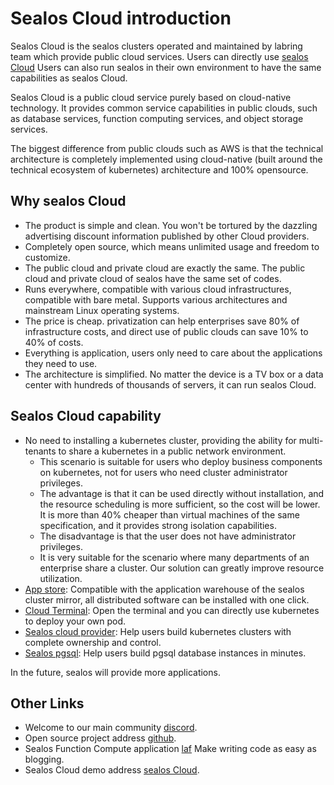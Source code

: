 # Sealos Cloud introduction

Sealos Cloud is the sealos clusters operated and maintained by labring team which provide public cloud services.
Users can directly use [sealos Cloud](https://cloud.sealos.io)
Users can also run sealos in their own environment to have the same capabilities as sealos Cloud.

Sealos Cloud is a public cloud service purely based on cloud-native technology. It provides common service capabilities in public clouds, 
such as database services, function computing services, and object storage services.

The biggest difference from public clouds such as AWS is that the technical architecture is completely implemented using 
cloud-native (built around the technical ecosystem of kubernetes) architecture and 100% opensource.

## Why sealos Cloud

* The product is simple and clean. You won't be tortured by the dazzling advertising discount information published by other Cloud providers.
* Completely open source, which means unlimited usage and freedom to customize.
* The public cloud and private cloud are exactly the same. The public cloud and private cloud of sealos have the same set of codes.
* Runs everywhere, compatible with various cloud infrastructures, compatible with bare metal. Supports various architectures and mainstream Linux operating systems.
* The price is cheap. privatization can help enterprises save 80% of infrastructure costs, and direct use of public clouds can save 10% to 40% of costs.
* Everything is application, users only need to care about the applications they need to use.
* The architecture is simplified. No matter the device is a TV box or a data center with hundreds of thousands of servers, it can run sealos Cloud.

## Sealos Cloud capability

* No need to installing a kubernetes cluster, providing the ability for multi-tenants to share a kubernetes in a public network environment.
  * This scenario is suitable for users who deploy business components on kubernetes, not for users who need cluster administrator privileges.
  * The advantage is that it can be used directly without installation, and the resource scheduling is more sufficient, so the cost will be lower. It is more than 40% cheaper than virtual machines of the same specification, and it provides strong isolation capabilities.
  * The disadvantage is that the user does not have administrator privileges.
  * It is very suitable for the scenario where many departments of an enterprise share a cluster. Our solution can greatly improve resource utilization.
* [App store](https://www.sealos.io/docs/cloud/apps/appstore/): Compatible with the application warehouse of the sealos cluster mirror, all distributed software can be installed with one click.
* [Cloud Terminal](https://www.sealos.io/docs/cloud/apps/terminal/): Open the terminal and you can directly use kubernetes to deploy your own pod.
* [Sealos cloud provider](https://www.sealos.io/docs/cloud/apps/scp/): Help users build kubernetes clusters with complete ownership and control.
* [Sealos pgsql](https://www.sealos.io/docs/cloud/apps/postgres/): Help users build pgsql database instances in minutes.

In the future, sealos will provide more applications.

## Other Links

* Welcome to our main community [discord](https://discord.gg/mzRVdnbw5g).
* Open source project address [github](https://github.com/labring/sealos).
* Sealos Function Compute application [laf](https://github.com/labring/laf) Make writing code as easy as blogging.
* Sealos Cloud demo address [sealos Cloud](https://cloud.sealos.io).